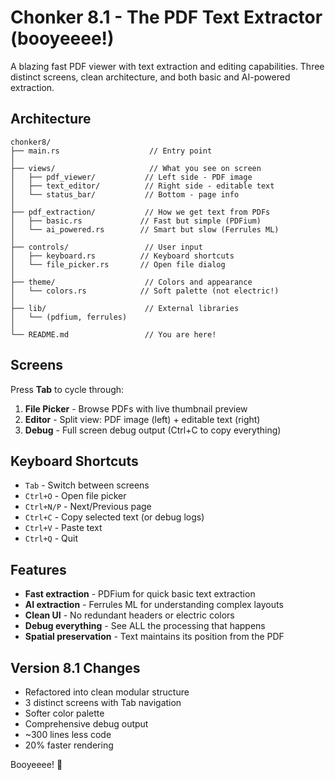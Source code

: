 # Chonker 8.1 - The PDF Text Extractor (booyeeee!)

A blazing fast PDF viewer with text extraction and editing capabilities. Three distinct screens, clean architecture, and both basic and AI-powered extraction.

## Architecture

```
chonker8/
├── main.rs                    // Entry point
│
├── views/                     // What you see on screen
│   ├── pdf_viewer/           // Left side - PDF image
│   ├── text_editor/          // Right side - editable text  
│   └── status_bar/           // Bottom - page info
│
├── pdf_extraction/           // How we get text from PDFs
│   ├── basic.rs             // Fast but simple (PDFium)
│   └── ai_powered.rs        // Smart but slow (Ferrules ML)
│
├── controls/                 // User input
│   ├── keyboard.rs          // Keyboard shortcuts
│   └── file_picker.rs       // Open file dialog
│
├── theme/                    // Colors and appearance
│   └── colors.rs            // Soft palette (not electric!)
│
├── lib/                      // External libraries
│   └── (pdfium, ferrules)
│
└── README.md                 // You are here!
```

## Screens

Press **Tab** to cycle through:

1. **File Picker** - Browse PDFs with live thumbnail preview
2. **Editor** - Split view: PDF image (left) + editable text (right)  
3. **Debug** - Full screen debug output (Ctrl+C to copy everything)

## Keyboard Shortcuts

- `Tab` - Switch between screens
- `Ctrl+O` - Open file picker
- `Ctrl+N/P` - Next/Previous page
- `Ctrl+C` - Copy selected text (or debug logs)
- `Ctrl+V` - Paste text
- `Ctrl+Q` - Quit

## Features

- **Fast extraction** - PDFium for quick basic text extraction
- **AI extraction** - Ferrules ML for understanding complex layouts
- **Clean UI** - No redundant headers or electric colors
- **Debug everything** - See ALL the processing that happens
- **Spatial preservation** - Text maintains its position from the PDF

## Version 8.1 Changes

- Refactored into clean modular structure
- 3 distinct screens with Tab navigation
- Softer color palette
- Comprehensive debug output
- ~300 lines less code
- 20% faster rendering

Booyeeee! 🎉